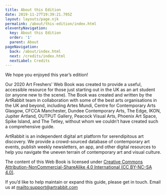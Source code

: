 ```yaml
---
title: About this Edition
date: 2019-11-27T19:39:21.795Z
layout: layouts/page.njk
permalink: /about/this-edition/index.html
eleventyNavigation:
  key: About this Edition
  order: '1'
  parent: About
pageNavigation:
  back: /about/index.html
  next: /credits/index.html
  nextLabel: Credits
---
```

We hope you enjoyed this year’s edition! 

Our 2020 Art Freshers' Web Book was created to provide a useful, accessible resource for those just starting out in the UK as an art student (or anyone new to the scene). The Book was created and written by the ArtRabbit team in collaboration with some of the best arts organisations in the UK and beyond, including Artes Mundi, Centre for Contemporary Arts Glasgow, CFCCA Manchester, Dundee Contemporary Arts, The Edge, IKON, Jupiter Artland, OUTPUT Gallery, Peacock Visual Arts, Phoenix Art Space, Spike Island, and The Tetley, without whom we couldn’t have created such a comprehensive guide.

ArtRabbit is an independent digital art platform for serendipitous art discovery. We provide a crowd-sourced database of contemporary art events, publish weekly newsletters, an app, and other digital resources to help you navigate the uneven terrain of contemporary art and visual culture.

The content of this Web Book is licensed under [Creative Commons Attribution-NonCommercial-ShareAlike 4.0 International (CC BY-NC-SA 4.0)](https://creativecommons.org/licenses/by-nc-sa/4.0/). 

If you’d like to help maintain or expand this guide, please get in touch. Email us at <mailto:support@artrabbit.com>
